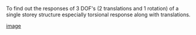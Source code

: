To find out the responses of 3 DOF's (2 translations and 1 rotation) of a single storey structure especially torsional response along with translations.

[image](images/04.jpg)